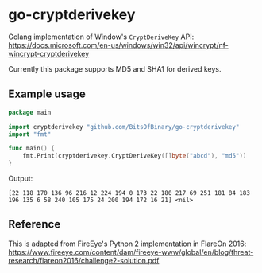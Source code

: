 # go-cryptderivekey
Golang implementation of Window's `CryptDeriveKey` API:
https://docs.microsoft.com/en-us/windows/win32/api/wincrypt/nf-wincrypt-cryptderivekey

Currently this package supports MD5 and SHA1 for derived keys.

## Example usage
```go
package main

import cryptderivekey "github.com/BitsOfBinary/go-cryptderivekey"
import "fmt"

func main() {
	fmt.Print(cryptderivekey.CryptDeriveKey([]byte("abcd"), "md5"))
}
```
Output:
```
[22 118 170 136 96 216 12 224 194 0 173 22 180 217 69 251 181 84 183 196 135 6 58 240 105 175 24 200 194 172 16 21] <nil>
```

## Reference
This is adapted from FireEye's Python 2 implementation in FlareOn 2016:
https://www.fireeye.com/content/dam/fireeye-www/global/en/blog/threat-research/flareon2016/challenge2-solution.pdf
